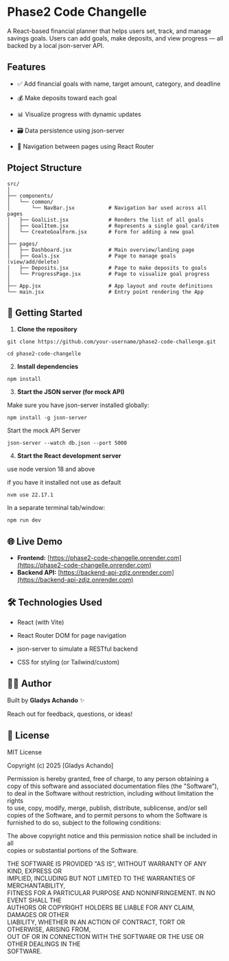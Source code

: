 # Phase2 Code Changelle

A React-based financial planner that helps users set, track, and manage savings goals. Users can add goals, make deposits, and view progress — all backed by a local json-server API.

## Features
- ✅ Add financial goals with name, target amount, category, and deadline

- 💰 Make deposits toward each goal

- 📊 Visualize progress with dynamic updates

- 🗃️ Data persistence using json-server

- 🧭 Navigation between pages using React Router

## Ptoject Structure

```
src/
│
├── components/
│   └── common/
│       └── NavBar.jsx           # Navigation bar used across all pages
│   ├── GoalList.jsx             # Renders the list of all goals
│   ├── GoalItem.jsx             # Represents a single goal card/item
│   └── CreateGoalForm.jsx       # Form for adding a new goal
│
├── pages/
│   ├── Dashboard.jsx            # Main overview/landing page
│   ├── Goals.jsx                # Page to manage goals (view/add/delete)
│   ├── Deposits.jsx             # Page to make deposits to goals
│   └── ProgressPage.jsx         # Page to visualize goal progress
│
├── App.jsx                      # App layout and route definitions
└── main.jsx                     # Entry point rendering the App
```

## 🚀 Getting Started

1. **Clone the repository**

```
git clone https://github.com/your-username/phase2-code-challenge.git

cd phase2-code-changelle

```

2. **Install dependencies**

```
npm install

```

3.  **Start the JSON server (for mock API)**

Make sure you have json-server installed globally:


```
npm install -g json-server

```
Start the mock API Server

```
json-server --watch db.json --port 5000

```

4. **Start the React development server**

use node version 18 and above

if you have it installed not use as default

```
nvm use 22.17.1

```


In a separate terminal tab/window:

```
npm run dev

```

## 🌐 Live Demo

- **Frontend:** [https://phase2-code-changelle.onrender.com](https://phase2-code-changelle.onrender.com)
- **Backend API:** [https://backend-api-zdjz.onrender.com](https://backend-api-zdjz.onrender.com)



## 🛠 Technologies Used

- React (with Vite)

- React Router DOM for page navigation

- json-server to simulate a RESTful backend

- CSS for styling (or Tailwind/custom)

##  🧑‍💻 Author

Built by **Gladys Achando** ✨

Reach out for feedback, questions, or ideas!



## 📄 License

MIT License

Copyright (c) 2025 [Gladys Achando]

Permission is hereby granted, free of charge, to any person obtaining a copy
of this software and associated documentation files (the "Software"), to deal
in the Software without restriction, including without limitation the rights  
to use, copy, modify, merge, publish, distribute, sublicense, and/or sell  
copies of the Software, and to permit persons to whom the Software is  
furnished to do so, subject to the following conditions:

The above copyright notice and this permission notice shall be included in all  
copies or substantial portions of the Software.

THE SOFTWARE IS PROVIDED "AS IS", WITHOUT WARRANTY OF ANY KIND, EXPRESS OR  
IMPLIED, INCLUDING BUT NOT LIMITED TO THE WARRANTIES OF MERCHANTABILITY,  
FITNESS FOR A PARTICULAR PURPOSE AND NONINFRINGEMENT. IN NO EVENT SHALL THE  
AUTHORS OR COPYRIGHT HOLDERS BE LIABLE FOR ANY CLAIM, DAMAGES OR OTHER  
LIABILITY, WHETHER IN AN ACTION OF CONTRACT, TORT OR OTHERWISE, ARISING FROM,  
OUT OF OR IN CONNECTION WITH THE SOFTWARE OR THE USE OR OTHER DEALINGS IN THE  
SOFTWARE.
